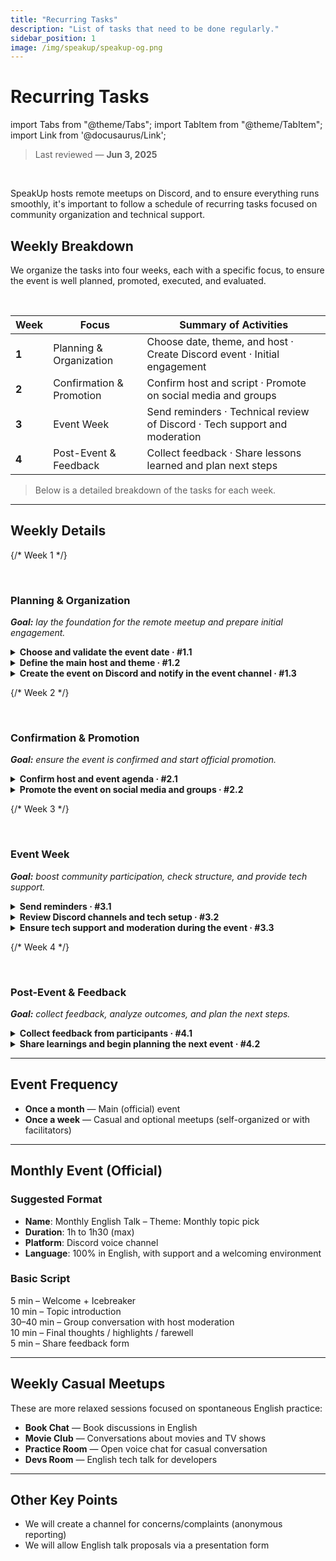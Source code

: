 ```yaml
---
title: "Recurring Tasks"
description: "List of tasks that need to be done regularly."
sidebar_position: 1
image: /img/speakup/speakup-og.png
---
```


# Recurring Tasks

import Tabs from "@theme/Tabs";
import TabItem from "@theme/TabItem";
import Link from '@docusaurus/Link';

> Last reviewed — **Jun 3, 2025**

<br/>

SpeakUp hosts remote meetups on Discord, and to ensure everything runs smoothly, it's important to follow a schedule of recurring tasks focused on community organization and technical support.

## Weekly Breakdown

We organize the tasks into four weeks, each with a specific focus, to ensure the event is well planned, promoted, executed, and evaluated.

<br/>

| Week  | Focus                    | Summary of Activities                                                                   |
| ----- | ------------------------ | ---------------------------------------------------------------------------------------- |
|  **1** | Planning & Organization  | Choose date, theme, and host · Create Discord event · Initial engagement                 |
|  **2** | Confirmation & Promotion | Confirm host and script · Promote on social media and groups                            |
|  **3** | Event Week               | Send reminders · Technical review of Discord · Tech support and moderation              |
|  **4** | Post-Event & Feedback    | Collect feedback · Share lessons learned and plan next steps                            |

> Below is a detailed breakdown of the tasks for each week.

---

## Weekly Details

<Tabs groupId="weeks" defaultValue="w1">

{/* Week 1 */}
<TabItem value="w1" label="Week 1">

<br/>

### Planning & Organization

_**Goal:** lay the foundation for the remote meetup and prepare initial engagement._

<details id="w1-t1">
<summary><strong>Choose and validate the event date · #1.1</strong></summary>

Check for conflicts with holidays or competing events. Ask the community on Discord to help choose the best date.

<div className="alert alert--info" role="alert">
Note: we’ll use Discord polls to make it easier to choose the meetup day.
</div>

</details>

<details id="w1-t2">
<summary><strong>Define the main host and theme · #1.2</strong></summary>

Talk to potential hosts to confirm availability and choose the main discussion topic.

</details>

<details id="w1-t3">
<summary><strong>Create the event on Discord and notify in the event channel · #1.3</strong></summary>

We'll create the official event in the Discord channel and notify the community about the date, time, topic, and confirmed host.

</details>

</TabItem>

{/* Week 2 */}
<TabItem value="w2" label="Week 2">

<br/>

### Confirmation & Promotion

_**Goal:** ensure the event is confirmed and start official promotion._

<details id="w2-t1">
<summary><strong>Confirm host and event agenda · #2.1</strong></summary>

Coordinate with the host about the event structure: duration, format, Q&A moments, etc.

</details>

<details id="w2-t2">
<summary><strong>Promote the event on social media and groups · #2.2</strong></summary>

We’ll post the official event card on Instagram, WhatsApp, and the Discord event channel with the topic, date, time, and location.

</details>

</TabItem>

{/* Week 3 */}
<TabItem value="w3" label="Week 3">

<br/>

### Event Week

_**Goal:** boost community participation, check structure, and provide tech support._

<details id="w3-t1">
<summary><strong>Send reminders · #3.1</strong></summary>

We’ll send reminders on WhatsApp and in the Discord event channel one day and a few hours before the event.

</details>

<details id="w3-t2">
<summary><strong>Review Discord channels and tech setup · #3.2</strong></summary>

We’ll review voice channels, permissions, and connection setup to avoid issues during the event.

</details>

<details id="w3-t3">
<summary><strong>Ensure tech support and moderation during the event · #3.3</strong></summary>

We'll organize volunteers to help the host with technical issues, moderate the audio, and welcome participants.

</details>

</TabItem>

{/* Week 4 */}
<TabItem value="w4" label="Week 4">

<br/>

### Post-Event & Feedback

_**Goal:** collect feedback, analyze outcomes, and plan the next steps._

<details id="w4-t1">
<summary><strong>Collect feedback from participants · #4.1</strong></summary>

We’ll share a feedback form with questions about the event experience, suggestions, and improvements.

</details>

<details id="w4-t2">
<summary><strong>Share learnings and begin planning the next event · #4.2</strong></summary>

We'll analyze the feedback and organize key points in the shared drive for use in the next planning cycle.

</details>

</TabItem>

</Tabs>

---

## Event Frequency

- **Once a month** — Main (official) event  
- **Once a week** — Casual and optional meetups (self-organized or with facilitators)

---

## Monthly Event (Official)

### Suggested Format

- **Name**: Monthly English Talk – Theme: Monthly topic pick 
- **Duration**: 1h to 1h30 (max)
- **Platform**: Discord voice channel
- **Language**: 100% in English, with support and a welcoming environment

### Basic Script

5 min – Welcome + Icebreaker  
10 min – Topic introduction  
30–40 min – Group conversation with host moderation  
10 min – Final thoughts / highlights / farewell  
5 min – Share feedback form  

---

## Weekly Casual Meetups

These are more relaxed sessions focused on spontaneous English practice:

- **Book Chat** — Book discussions in English  
- **Movie Club** — Conversations about movies and TV shows
- **Practice Room** — Open voice chat for casual conversation  
- **Devs Room** — English tech talk for developers  

---

## Other Key Points

- We will create a channel for concerns/complaints (anonymous reporting)
- We will allow English talk proposals via a presentation form
